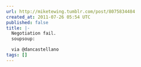 ```yaml
---
url: http://miketewing.tumblr.com/post/8075834484
created_at: 2011-07-26 05:54 UTC
published: false
title: |-
  Negotiation fail.
  soupsoup:

  via @dancastellano
tags: []
---
```



